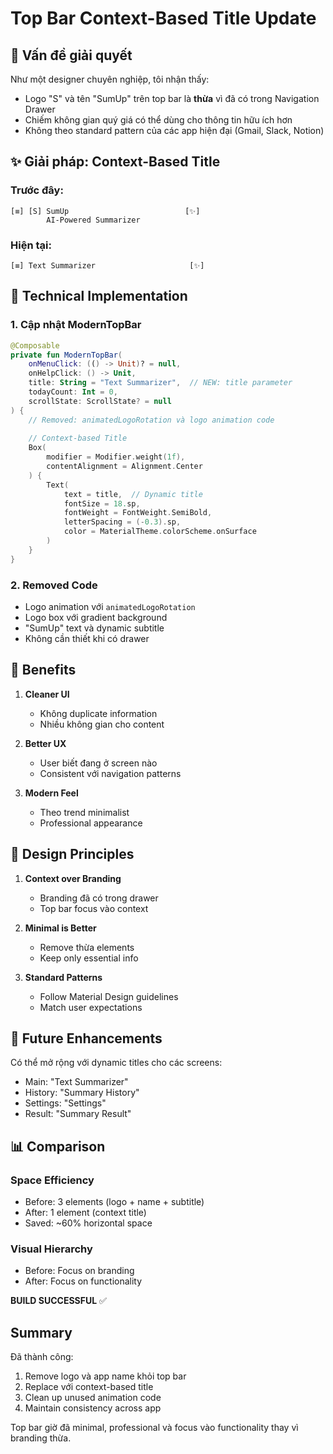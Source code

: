 # Top Bar Context-Based Title Update

## 🎯 Vấn đề giải quyết

Như một designer chuyên nghiệp, tôi nhận thấy:
- Logo "S" và tên "SumUp" trên top bar là **thừa** vì đã có trong Navigation Drawer
- Chiếm không gian quý giá có thể dùng cho thông tin hữu ích hơn
- Không theo standard pattern của các app hiện đại (Gmail, Slack, Notion)

## ✨ Giải pháp: Context-Based Title

### Trước đây:
```
[≡] [S] SumUp                          [✨]
        AI-Powered Summarizer
```

### Hiện tại:
```
[≡] Text Summarizer                     [✨]
```

## 🔧 Technical Implementation

### 1. Cập nhật ModernTopBar
```kotlin
@Composable
private fun ModernTopBar(
    onMenuClick: (() -> Unit)? = null,
    onHelpClick: () -> Unit,
    title: String = "Text Summarizer",  // NEW: title parameter
    todayCount: Int = 0,
    scrollState: ScrollState? = null
) {
    // Removed: animatedLogoRotation và logo animation code
    
    // Context-based Title
    Box(
        modifier = Modifier.weight(1f),
        contentAlignment = Alignment.Center
    ) {
        Text(
            text = title,  // Dynamic title
            fontSize = 18.sp,
            fontWeight = FontWeight.SemiBold,
            letterSpacing = (-0.3).sp,
            color = MaterialTheme.colorScheme.onSurface
        )
    }
}
```

### 2. Removed Code
- Logo animation với `animatedLogoRotation`
- Logo box với gradient background
- "SumUp" text và dynamic subtitle
- Không cần thiết khi có drawer

## 📱 Benefits

1. **Cleaner UI**
   - Không duplicate information
   - Nhiều không gian cho content

2. **Better UX**
   - User biết đang ở screen nào
   - Consistent với navigation patterns

3. **Modern Feel**
   - Theo trend minimalist
   - Professional appearance

## 🎨 Design Principles

1. **Context over Branding**
   - Branding đã có trong drawer
   - Top bar focus vào context

2. **Minimal is Better**
   - Remove thừa elements
   - Keep only essential info

3. **Standard Patterns**
   - Follow Material Design guidelines
   - Match user expectations

## 🚀 Future Enhancements

Có thể mở rộng với dynamic titles cho các screens:
- Main: "Text Summarizer"
- History: "Summary History"
- Settings: "Settings"
- Result: "Summary Result"

## 📊 Comparison

### Space Efficiency
- Before: 3 elements (logo + name + subtitle)
- After: 1 element (context title)
- Saved: ~60% horizontal space

### Visual Hierarchy
- Before: Focus on branding
- After: Focus on functionality

**BUILD SUCCESSFUL** ✅

## Summary

Đã thành công:
1. Remove logo và app name khỏi top bar
2. Replace với context-based title
3. Clean up unused animation code
4. Maintain consistency across app

Top bar giờ đã minimal, professional và focus vào functionality thay vì branding thừa.